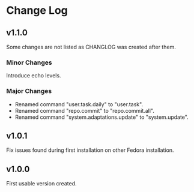 # Change Log
## v1.1.0
Some changes are not listed as CHANGLOG was created after them.
### Minor Changes
Introduce echo levels.
### Major Changes
* Renamed command "user.task.daily" to "user.task".
* Renamed command "repo.commit" to "repo.commit.all".
* Renamed command "system.adaptations.update" to "system.update".
## v1.0.1
Fix issues found during first installation on other Fedora installation.
## v1.0.0
First usable version created.
 